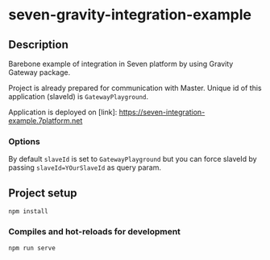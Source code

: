 # seven-gravity-integration-example

## Description

Barebone example of integration in Seven platform by using Gravity Gateway package.

Project is already prepared for communication with Master. Unique id of this application (slaveId) is `GatewayPlayground`.

Application is deployed on [link]: https://seven-integration-example.7platform.net

### Options

By default `slaveId` is set to `GatewayPlayground` but you can force slaveId by passing `slaveId=YOurSlaveId` as query param.

## Project setup
```
npm install
```

### Compiles and hot-reloads for development
```
npm run serve
```
